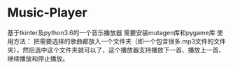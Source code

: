 # Music-Player
基于tkinter及python3.6的一个音乐播放器
需要安装mutagen库和pygame库
使用方法：
把需要选择的歌曲都放入一个文件夹（即一个包含很多.mp3文件的文件夹），然后选中这个文件夹就可以了，这个播放器支持播放下一首、播放上一首、继续播放和停止播放。

